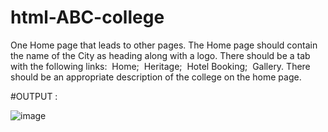# html-ABC-college

One Home page that leads to other pages. The Home page should contain the name of the City as heading along with a logo. There should be a tab with the following links:
 Home;
 Heritage;
 Hotel Booking;
 Gallery.
There should be an appropriate description of the college on the home page.

#OUTPUT :

![image](https://github.com/gowriganeshns/html-ABC-college/assets/94506182/71215e4b-8256-450f-96e2-47f5994b12be)
